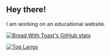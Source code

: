## Hey there!
I am working on an educational website.

[![Bread With Toast's GitHub stats](https://github-readme-stats.vercel.app/api?username=bread-with-toast&theme=gruvbox)](https://github.com/anuraghazra/github-readme-stats)

[![Top Langs](https://github-readme-stats.vercel.app/api/top-langs/?username=bread-with-toast&layout=compact&theme=gruvbox)](https://github.com/anuraghazra/github-readme-stats)
